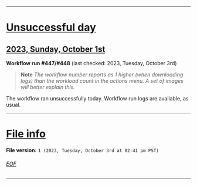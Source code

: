
***

# [Unsuccessful day](#Unsuccessful-day)

## [2023, Sunday, October 1st](#2023-Sunday-October-1st)

**Workflow run #447/#448** (last checked: 2023, Tuesday, October 3rd)

> **Note** _The workflow number reports as 1 higher (when downloading logs) than the workload count in the actions menu. A set of images will better explain this._

The workflow ran unsuccessfully today. Workflow run logs are available, as usual.

***

# [File info](#File-info)

**File version:** `1 (2023, Tuesday, October 3rd at 02:41 pm PST)`

###### [EOF](#EOF)

***
